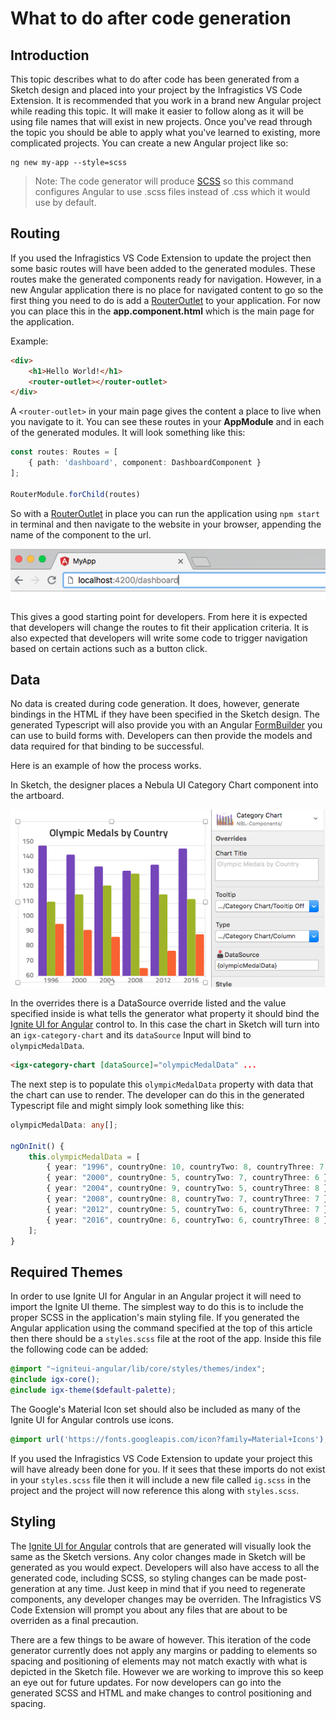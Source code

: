 # What to do after code generation

## Introduction

This topic describes what to do after code has been generated from a Sketch design and placed into your project by the Infragistics VS Code Extension.  It is recommended that you work in a brand new Angular project while reading this topic.  It will make it easier to follow along as it will be using file names that will exist in new projects.  Once you've read through the topic you should be able to apply what you've learned to existing, more complicated projects.  You can create a new Angular project like so:

```
ng new my-app --style=scss
```

> Note: The code generator will produce [SCSS](https://sass-lang.com/) so this command configures Angular to use .scss files instead of .css which it would use by default.

## Routing

If you used the Infragistics VS Code Extension to update the project then some basic routes will have been added to the generated modules.  These routes make the generated components ready for navigation.  However, in a new Angular application there is no place for navigated content to go so the first thing you need to do is add a [RouterOutlet](https://angular.io/api/router/RouterOutlet) to your application.  For now you can place this in the **app.component.html** which is the main page for the application.

Example:
```html
<div>
    <h1>Hello World!</h1>
    <router-outlet></router-outlet>
</div>
```
A `<router-outlet>` in your main page gives the content a place to live when you navigate to it.  You can see these routes in your **AppModule** and in each of the generated modules.  It will look something like this:

```ts
const routes: Routes = [
    { path: 'dashboard', component: DashboardComponent }
];

RouterModule.forChild(routes)
```

So with a [RouterOutlet](https://angular.io/api/router/RouterOutlet) in place you can run the application using `npm start` in terminal and then navigate to the website in your browser, appending the name of the component to the url.

![](../images/address-nav.png)

This gives a good starting point for developers.  From here it is expected that developers will change the routes to fit their application criteria.  It is also expected that developers will write some code to trigger navigation based on certain actions such as a button click.

## Data

No data is created during code generation.  It does, however, generate bindings in the HTML if they have been specified in the Sketch design.  The generated Typescript will also provide you with an Angular [FormBuilder](https://angular.io/api/forms/FormBuilder) you can use to build forms with.  Developers can then provide the models and data required for that binding to be successful.

Here is an example of how the process works.

In Sketch, the designer places a Nebula UI Category Chart component into the artboard.

![](../images/categorychart-overrides.png)

In the overrides there is a DataSource override listed and the value specified inside is what tells the generator what property it should bind the [Ignite UI for Angular](https://www.infragistics.com/products/ignite-ui-angular) control to.  In this case the chart in Sketch will turn into an `igx-category-chart` and its `dataSource` Input will bind to `olympicMedalData`.

```html
<igx-category-chart [dataSource]="olympicMedalData" ...
```

The next step is to populate this `olympicMedalData` property with data that the chart can use to render.  The developer can do this in the generated Typescript file and might simply look something like this:

```ts
olympicMedalData: any[];

ngOnInit() {
    this.olympicMedalData = [
        { year: "1996", countryOne: 10, countryTwo: 8, countryThree: 7 },
        { year: "2000", countryOne: 5, countryTwo: 7, countryThree: 6 },
        { year: "2004", countryOne: 9, countryTwo: 5, countryThree: 8 },
        { year: "2008", countryOne: 8, countryTwo: 7, countryThree: 7 },
        { year: "2012", countryOne: 5, countryTwo: 6, countryThree: 7 },
        { year: "2016", countryOne: 6, countryTwo: 6, countryThree: 8 },
    ];
}
```

## Required Themes

In order to use Ignite UI for Angular in an Angular project it will need to import the Ignite UI theme.  The simplest way to do this is to include the proper SCSS in the application's main styling file.  If you generated the Angular application using the command specified at the top of this article then there should be a `styles.scss` file at the root of the app.  Inside this file the following code can be added:

```scss
@import "~igniteui-angular/lib/core/styles/themes/index";
@include igx-core();
@include igx-theme($default-palette);
```

The Google's Material Icon set should also be included as many of the Ignite UI for Angular controls use icons.

```scss
@import url('https://fonts.googleapis.com/icon?family=Material+Icons');
```

If you used the Infragistics VS Code Extension to update your project this will have already been done for you.  If it sees that these imports do not exist in your `styles.scss` file then it will include a new file called `ig.scss` in the project and the project will now reference this along with `styles.scss`.

## Styling

The [Ignite UI for Angular](https://www.infragistics.com/products/ignite-ui-angular) controls that are generated will visually look the same as the Sketch versions.  Any color changes made in Sketch will be generated as you would expect.  Developers will also have access to all the generated code, including SCSS, so styling changes can be made post-generation at any time.  Just keep in mind that if you need to regenerate components, any developer changes may be overriden.  The Infragistics VS Code Extension will prompt you about any files that are about to be overriden as a final precaution.

There are a few things to be aware of however.  This iteration of the code generator currently does not apply any margins or padding to elements so spacing and positioning of elements may not match exactly with what is depicted in the Sketch file.  However we are working to improve this so keep an eye out for future updates.  For now developers can go into the generated SCSS and HTML and make changes to control positioning and spacing.